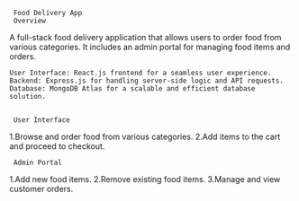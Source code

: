      Food Delivery App
     Overview
A full-stack food delivery application that allows users to order food from various categories.
It includes an admin portal for managing food items and orders.



    User Interface: React.js frontend for a seamless user experience.
    Backend: Express.js for handling server-side logic and API requests.
    Database: MongoDB Atlas for a scalable and efficient database solution.


     User Interface
1.Browse and order food from various categories.
2.Add items to the cart and proceed to checkout.
        
     Admin Portal
1.Add new food items.
2.Remove existing food items.
3.Manage and view customer orders.
